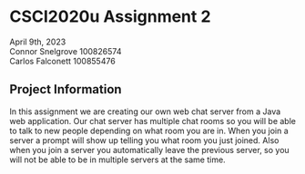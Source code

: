 # CSCI2020u Assignment 2
April 9th, 2023\
Connor Snelgrove 100826574\
Carlos Falconett 100855476

## Project Information
In this assignment we are creating our own web chat server from a Java web application. Our chat server has multiple chat rooms so you will be able to talk to new people depending on what room you are in. When you join a server a prompt will show up telling you what room you just joined. Also when you join a server you automatically leave the previous server, so you will not be able to be in multiple servers at the same time. 


